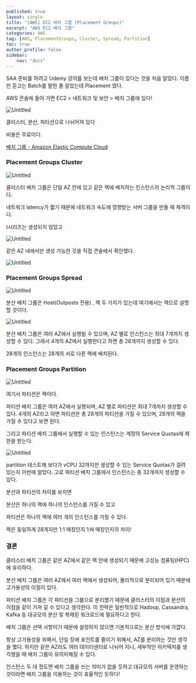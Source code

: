```yaml
---
published: true
layout: single
title: "[AWS] EC2 배치 그룹 (Placement Groups)"
excerpt: "AWS EC2 배치 그룹"
categories: AWS
tag: [AWS, PlacementGroups, Cluster, Spread, Partition]
toc: true
author_profile: false
sidebar:
    nav: "docs"
---
```



SAA 준비를 하려고 Udemy 강의를 보는데 배치 그룹이 있다는 것을 처음 알았다. 이름만 듣고는 Batch를 말한 줄 알았는데 Placement 였다.

AWS 콘솔에 들어 가면 EC2 > 네트워크 및 보안 > 배치 그룹에 있다!

![Untitled](EC2%20%E1%84%87%E1%85%A2%E1%84%8E%E1%85%B5%20%E1%84%80%E1%85%B3%E1%84%85%E1%85%AE%E1%86%B8%20dcdd12f586da4e1289de890fc555da5b/Untitled.png)

클러스터, 분산, 파티션으로 나뉘어져 있다

비용은 무료이다.

[배치 그룹 - Amazon Elastic Compute Cloud](https://docs.aws.amazon.com/ko_kr/AWSEC2/latest/UserGuide/placement-groups.html#limitations-placement-groups)

### Placement Groups Cluster

![Untitled](EC2%20%E1%84%87%E1%85%A2%E1%84%8E%E1%85%B5%20%E1%84%80%E1%85%B3%E1%84%85%E1%85%AE%E1%86%B8%20dcdd12f586da4e1289de890fc555da5b/Untitled%201.png)

클러스터 배치 그룹은 단일 AZ 안에 있고 같은 랙에 배치하는 인스턴스의 논리적 그룹이다.

네트워크 latency가 짧기 때문에 네트워크 속도에 영향받는 서버 그룹을 만들 때 제격이다.

t시리즈는 생성되지 않았고

![Untitled](EC2%20%E1%84%87%E1%85%A2%E1%84%8E%E1%85%B5%20%E1%84%80%E1%85%B3%E1%84%85%E1%85%AE%E1%86%B8%20dcdd12f586da4e1289de890fc555da5b/Untitled%202.png)

같은 AZ 내에서만 생성 가능한 것을 직접 콘솔에서 확인했다.

![Untitled](EC2%20%E1%84%87%E1%85%A2%E1%84%8E%E1%85%B5%20%E1%84%80%E1%85%B3%E1%84%85%E1%85%AE%E1%86%B8%20dcdd12f586da4e1289de890fc555da5b/Untitled%203.png)

### Placement Groups Spread

![Untitled](EC2%20%E1%84%87%E1%85%A2%E1%84%8E%E1%85%B5%20%E1%84%80%E1%85%B3%E1%84%85%E1%85%AE%E1%86%B8%20dcdd12f586da4e1289de890fc555da5b/Untitled%204.png)

분산 배치 그룹은 Host(Outposts 전용) , 랙 두 가지가 있는데 여기에서는 랙으로 설명할 것이다.

![Untitled](EC2%20%E1%84%87%E1%85%A2%E1%84%8E%E1%85%B5%20%E1%84%80%E1%85%B3%E1%84%85%E1%85%AE%E1%86%B8%20dcdd12f586da4e1289de890fc555da5b/Untitled%205.png)

분산 배치 그룹은 여러 AZ에서 실행될 수 있으며, AZ 별로 인스턴스는 최대 7개까지 생성할 수 있다. 그래서 4개의 AZ에서 실행한다고 하면 총 28개까지 생성할 수 있다.

28개의 인스턴스는 28개의 서로 다른 랙에 배치된다.

### Placement Groups Partition

![Untitled](EC2%20%E1%84%87%E1%85%A2%E1%84%8E%E1%85%B5%20%E1%84%80%E1%85%B3%E1%84%85%E1%85%AE%E1%86%B8%20dcdd12f586da4e1289de890fc555da5b/Untitled%206.png)

여기서 파티션은 랙이다.

파티션 배치 그룹은 여러 AZ에서 실행되며, AZ 별로 파티션은 최대 7개까지 생성할 수 있다. 4개의 AZ라고 하면 파티션은 총 28개의 파티션을 가질 수 있으며, 28개의 랙을 가질 수 있다고 보면 된다.

그리고 파티션 배치 그룹에서 실행할 수 있는 인스턴스는 계정의 Service Quotas에 제한을 받는다.

![Untitled](EC2%20%E1%84%87%E1%85%A2%E1%84%8E%E1%85%B5%20%E1%84%80%E1%85%B3%E1%84%85%E1%85%AE%E1%86%B8%20dcdd12f586da4e1289de890fc555da5b/Untitled%207.png)

partition 테스트해 보다가 vCPU 32까지만 생성할 수 있는 Service Quotas가 걸려 있는지 이번에 알았다. 고로 파티션 배치 그룹에서 인스턴스는 총 32개까지 생성할 수 있다.

[](https://ap-northeast-2.console.aws.amazon.com/servicequotas/home/services/ec2/quotas)

분산과 파티션의 차이를 보자면

분산은 하나의 랙에 하나의 인스턴스를 가질 수 있고

파티션은 하나의 랙에 여러 개의 인스턴스를 가질 수 있다.

랙은 동일하게 28개지만 1:1 매칭인지 1:N 매칭인지의 차이!

### 결론

클러스터 배치 그룹은 같은 AZ에서 같은 랙 안에 생성되기 때문에 고성능 컴퓨팅(HPC)에 유리하다.

분산 배치 그룹은 여러 AZ에서 여러 랙에서 생성되어, 물리적으로 분리되어 있기 때문에 고가용성의 이점이 있다.

파티션 배치 그룹은 각 파티션을 그룹으로 분리했기 때문에 클러스터의 이점과 분산의 이점을 같이 가져 갈 수 있다고 생각한다. 이 전략은 일반적으로 Hadoop, Cassandra, Kafka 등 대규모의 분산 및 복제된 워크로드에 필요하다고 한다.

배치 그룹은 선택 사항이기 때문에 설정하지 않으면 기본적으로는 분산 방식에 가깝다.

항상 고가용성을 위해서, 단일 장애 포인트를 줄이기 위해서, AZ를 분리하는 것만 생각을 했다. 하지만 같은 AZ라도 여러 데이터센터로 나뉘어 지니, 세부적인 아키텍처를 생각했을 때 배치 그룹이 유의미해질 수 있다.

인스턴스 두 대 정도면 배치 그룹을 쓰는 의미가 없을 듯하고 대규모의 서버를 운영하는 것이라면 배치 그룹을 이용하는 것이 효율적인 듯하다!